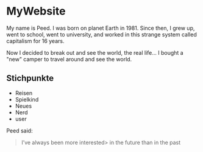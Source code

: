 # MyWebsite


My name is Peed. I was born on planet Earth in 1981.
Since then, I grew up, went to school, went to university,
and worked in this strange system called capitalism for 16 years.

Now I decided to break out and see the world, the real life…
I bought a "new" camper to travel around and see the world.

## Stichpunkte

* Reisen
* Spielkind
 * Neues
 * Nerd
 * user


Peed said:
> I’ve always been more interested> in the future than in the past
